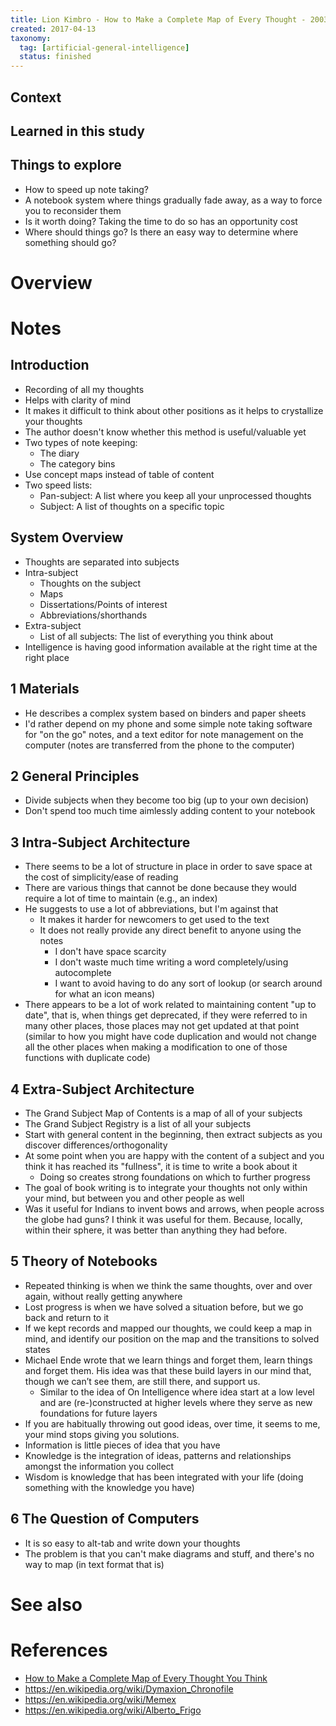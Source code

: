 ```yaml
---
title: Lion Kimbro - How to Make a Complete Map of Every Thought - 2003
created: 2017-04-13
taxonomy:
  tag: [artificial-general-intelligence]
  status: finished
---
```


## Context

## Learned in this study

## Things to explore
* How to speed up note taking?
* A notebook system where things gradually fade away, as a way to force you to reconsider them
* Is it worth doing? Taking the time to do so has an opportunity cost
* Where should things go? Is there an easy way to determine where something should go?

# Overview

# Notes
## Introduction
* Recording of all my thoughts
* Helps with clarity of mind
* It makes it difficult to think about other positions as it helps to crystallize your thoughts
* The author doesn't know whether this method is useful/valuable yet
* Two types of note keeping:
	* The diary
	* The category bins
* Use concept maps instead of table of content
* Two speed lists:
	* Pan-subject: A list where you keep all your unprocessed thoughts
	* Subject: A list of thoughts on a specific topic

## System Overview
* Thoughts are separated into subjects
* Intra-subject
	* Thoughts on the subject
	* Maps
	* Dissertations/Points of interest
	* Abbreviations/shorthands
* Extra-subject
	* List of all subjects: The list of everything you think about
* Intelligence is having good information available at the right time at the right place

## 1 Materials
* He describes a complex system based on binders and paper sheets
* I'd rather depend on my phone and some simple note taking software for "on the go" notes, and a text editor for note management on the computer (notes are transferred from the phone to the computer)

## 2 General Principles
* Divide subjects when they become too big (up to your own decision)
* Don't spend too much time aimlessly adding content to your notebook

## 3 Intra-Subject Architecture
* There seems to be a lot of structure in place in order to save space at the cost of simplicity/ease of reading
* There are various things that cannot be done because they would require a lot of time to maintain (e.g., an index)
* He suggests to use a lot of abbreviations, but I'm against that
	* It makes it harder for newcomers to get used to the text
	* It does not really provide any direct benefit to anyone using the notes
		* I don't have space scarcity
		* I don't waste much time writing a word completely/using autocomplete
		* I want to avoid having to do any sort of lookup (or search around for what an icon means)
* There appears to be a lot of work related to maintaining content "up to date", that is, when things get deprecated, if they were referred to in many other places, those places may not get updated at that point (similar to how you might have code duplication and would not change all the other places when making a modification to one of those functions with duplicate code)

## 4 Extra-Subject Architecture
* The Grand Subject Map of Contents is a map of all of your subjects
* The Grand Subject Registry is a list of all your subjects
* Start with general content in the beginning, then extract subjects as you discover differences/orthogonality
* At some point when you are happy with the content of a subject and you think it has reached its "fullness", it is time to write a book about it
	* Doing so creates strong foundations on which to further progress
* The goal of book writing is to integrate your thoughts not only within your mind, but between you and other people as well
* Was it useful for Indians to invent bows and arrows, when people across the globe had guns? I think it was useful for them. Because, locally, within their sphere, it was better than anything they had before.

## 5 Theory of Notebooks
* Repeated thinking is when we think the same thoughts, over and over again, without really getting anywhere
* Lost progress is when we have solved a situation before, but we go back and return to it
* If we kept records and mapped our thoughts, we could keep a map in mind, and identify our position on the map and the transitions to solved states
* Michael Ende wrote that we learn things and forget them, learn things and forget them. His idea was that these build layers in our mind that, though we can’t see them, are still there, and support us.
	* Similar to the idea of On Intelligence where idea start at a low level and are (re-)constructed at higher levels where they serve as new foundations for future layers
* If you are habitually throwing out good ideas, over time, it seems to me, your mind stops giving you solutions.
* Information is little pieces of idea that you have
* Knowledge is the integration of ideas, patterns and relationships amongst the information you collect
* Wisdom is knowledge that has been integrated with your life (doing something with the knowledge you have)

## 6 The Question of Computers
* It is so easy to alt-tab and write down your thoughts
* The problem is that you can't make diagrams and stuff, and there's no way to map (in text format that is)

# See also

# References
* [How to Make a Complete Map of Every Thought You Think](http://users.speakeasy.net/~lion/nb/book.pdf)
* https://en.wikipedia.org/wiki/Dymaxion_Chronofile
* https://en.wikipedia.org/wiki/Memex
* https://en.wikipedia.org/wiki/Alberto_Frigo

